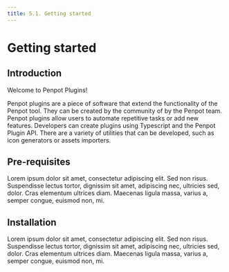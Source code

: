```yaml
---
title: 5.1. Getting started
---
```


# Getting started

## Introduction

Welcome to Penpot Plugins!

Penpot plugins are a piece of software that extend the functionality of the Penpot tool. They can be created by the community of by the Penpot team.
Penpot plugins allow users to automate repetitive tasks or add new features. Developers can create plugins using Typescript and the Penpot Plugin API.
There are a variety of utilities that can be developed, such as icon generators or assets importers.

## Pre-requisites

Lorem ipsum dolor sit amet, consectetur adipiscing elit. Sed non risus. Suspendisse lectus tortor, dignissim sit amet, adipiscing nec, ultricies sed, dolor. Cras elementum ultrices diam. Maecenas ligula massa, varius a, semper congue, euismod non, mi.

## Installation

Lorem ipsum dolor sit amet, consectetur adipiscing elit. Sed non risus. Suspendisse lectus tortor, dignissim sit amet, adipiscing nec, ultricies sed, dolor. Cras elementum ultrices diam. Maecenas ligula massa, varius a, semper congue, euismod non, mi.
